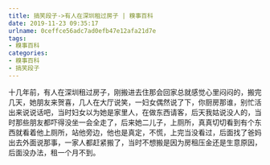 ```yaml
---
title: 搞笑段子->有人在深圳租过房子 | 糗事百科
date: 2019-11-23 09:35:17
urlname: 0ceffce56adc7ad0efb47e12afa21d7e
tags: 
- 糗事百科
categories:
- 糗事百科
- 搞笑段子
---
```

十几年前，有人在深圳租过房子，刚搬进去住那会回家总就感觉心里闷闷的，搬完几天，她朋友来贺喜，几人在大厅说笑，一妇女偶然说了下，你厨房那谁，别忙活出来说说话吧，当时妇女以为她是家里人，在做东西请客，后天我姑说没人的，当时那些朋友都吓得没坐一会全走了，后来她二儿子，上厕所，真真切切看到有个东西就看着他上厕所，站他旁边，他也是真定，不慌，上完当没看过，后面找了爸妈出去外面说那事，一家人都赶紧搬了，当时不想搬是因为房租压金还是生意原因，后面没办法，租一个月不到。


